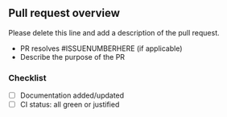 ## Pull request overview

Please delete this line and add a description of the pull request.

- PR resolves #ISSUENUMBERHERE (if applicable)
- Describe the purpose of the PR

### Checklist

- [ ] Documentation added/updated
- [ ] CI status: all green or justified
